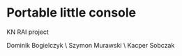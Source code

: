 # Portable little console
 KN RAI project
 
 Dominik Bogielczyk \\
 Szymon Murawski \\
 Kacper Sobczak
